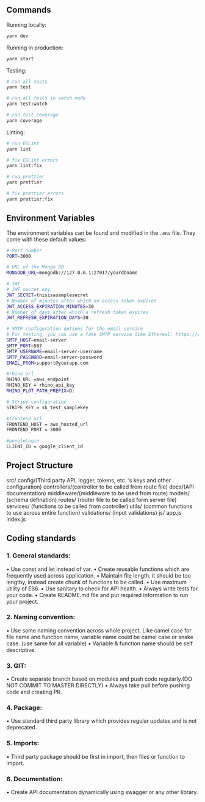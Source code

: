 ## Commands

Running locally:

```bash
yarn dev
```

Running in production:

```bash
yarn start
```

Testing:

```bash
# run all tests
yarn test

# run all tests in watch mode
yarn test:watch

# run test coverage
yarn coverage
```

Linting:

```bash
# run ESLint
yarn lint

# fix ESLint errors
yarn lint:fix

# run prettier
yarn prettier

# fix prettier errors
yarn prettier:fix
```

## Environment Variables

The environment variables can be found and modified in the `.env` file. They come with these default values:

```bash
# Port number
PORT=3000

# URL of the Mongo DB
MONGODB_URL=mongodb://127.0.0.1:27017/yourdbname

# JWT
# JWT secret key
JWT_SECRET=thisisasamplesecret
# Number of minutes after which an access token expires
JWT_ACCESS_EXPIRATION_MINUTES=30
# Number of days after which a refresh token expires
JWT_REFRESH_EXPIRATION_DAYS=30

# SMTP configuration options for the email service
# For testing, you can use a fake SMTP service like Ethereal: https://ethereal.email/create
SMTP_HOST=email-server
SMTP_PORT=587
SMTP_USERNAME=email-server-username
SMTP_PASSWORD=email-server-password
EMAIL_FROM=support@yourapp.com

#rhino url
RHINO_URL =aws_endpoint
RHINO_KEY = rhino_api_key
RHINO_PLOT_PATH_PREFIX=D:

# Stripe configuration
STRIPE_KEY = sk_test_samplekey

#frontend url
FRONTEND_HOST = aws_hosted_url
FRONTEND_PORT = 3000

#googleLogin
CLIENT_ID = google_client_id
```
## Project Structure
src/
	config/(Third party API, logger, tokens, etc. ‘s keys and other configuration)
	controllers/(controller to be called from route file)
	docs/(API documentation)
	middleware/(middleware to be used from route)
	models/ (schema defination)
	routes/ (router file to be called form server file)
	services/ (functions to be called from controller)
	utils/ (common functions to use across entire function)
	validations/ (input validations)
	js/
		app.js
		index.js

## Coding standards

### 1.	General standards: 
•	Use const and let instead of var.
•	Create reusable functions which are frequently used across application.
•	Maintain file length, it should be too lengthy, instead create chunk of functions to be called.
•	Use maximum utility of ES6.
•	Use sanitary to check for API health.
•	Always write tests for your code.
•	Create README.md file and put required information to run your project.


### 2.	Naming convention:
•	Use same naming convention across whole project. Like camel case for file name and function name, variable name could be camel case or snake case. (use same for all variable)
•	Variable & function name should be self descriptive.


### 3.	GIT: 
•	Create separate branch based on modules and push code regularly.(DO NOT COMMIT TO MASTER DIRECTLY)
•	Always take pull before pushing code and creating PR.


### 4.	Package:
•	Use standard third party library which provides regular updates and is not deprecated.


### 5.	Imports:
•	Third party package should be first in import, then files or function to import.


### 6.	Documentation:
•	Create API documentation dynamically using swagger or any other library.

